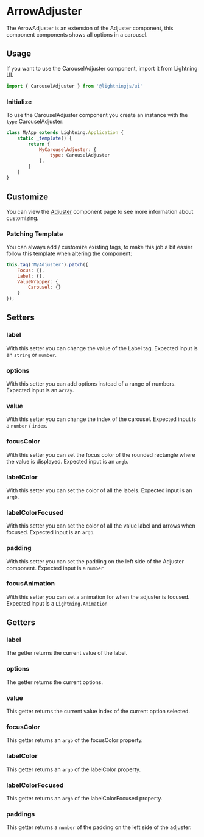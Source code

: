 # ArrowAdjuster

The ArrowAdjuster is an extension of the Adjuster component, this component components shows all options in a carousel.

## Usage

If you want to use the CarouselAdjuster component, import it from Lightning UI.

```js
import { CarouselAdjuster } from '@lightningjs/ui'
```

### Initialize

To use the CarouselAdjuster component you create an instance with the `type` CarouselAdjuster:

```js
class MyApp extends Lightning.Application {
    static _template() {
        return {
            MyCarouselAdjuster: {
                type: CarouselAdjuster
            },
        }
    }
}
```

## Customize

You can view the [Adjuster](../index.md) component page to see more information about customizing.

### Patching Template
You can always add / customize existing tags, to make this job a bit easier follow this template when altering the component:

```js
this.tag('MyAdjuster').patch({
    Focus: {},
    Label: {},
    ValueWrapper: {
        Carousel: {}
    }
});
```

## Setters

### label
With this setter you can change the value of the Label tag. Expected input is an `string` or `number`.

### options
With this setter you can add options instead of a range of numbers. Expected input is an `array`.

### value
With this setter you can change the index of the carousel. Expected input is a `number` / `index`.

### focusColor
With this setter you can set the focus color of the rounded rectangle where the value is displayed. Expected input is an `argb`.

### labelColor
With this setter you can set the color of all the labels. Expected input is an `argb`.

### labelColorFocused
With this setter you can set the color of all the value label and arrows when focused. Expected input is an `argb`.

### padding
With this setter you can set the padding on the left side of the Adjuster component. Expected input is a `number`

### focusAnimation
With this setter you can set a animation for when the adjuster is focused. Expected input is a `Lightning.Animation`

## Getters

### label
The getter returns the current value of the label.

### options
The getter returns the current options.

### value
This getter returns the current value index of the current option selected.

### focusColor
This getter returns an `argb` of the focusColor property.

### labelColor
This getter returns an `argb` of the labelColor property.

### labelColorFocused
This getter returns an `argb` of the labelColorFocused property.

### paddings
This getter returns a `number` of the padding on the left side of the adjuster.